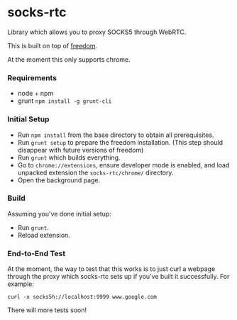 socks-rtc
=========

Library which allows you to proxy SOCKS5 through WebRTC.

This is built on top of [freedom](https://github.com/UWNetworksLab/freedom).

At the moment this only supports chrome.

### Requirements

- node + npm
- grunt `npm install -g grunt-cli`

### Initial Setup

- Run `npm install` from the base directory to obtain all prerequisites.
- Run `grunt setup` to prepare the freedom installation. (This step should
  disappear with future versions of freedom)
- Run `grunt` which builds everything.
- Go to `chrome://extensions`, ensure developer mode is enabled, and load
  unpacked extension the `socks-rtc/chrome/` directory.
- Open the background page.

### Build
Assuming you've done initial setup:
- Run `grunt`.
- Reload extension.

### End-to-End Test
At the moment, the way to test that this works is to just curl a webpage
through the proxy which socks-rtc sets up if you've built it successfully.
For example:

`curl -x socks5h://localhost:9999 www.google.com`

There will more tests soon!
